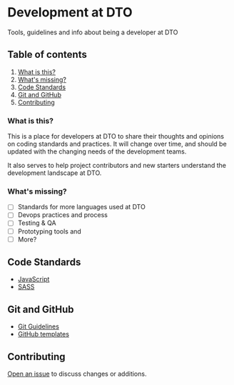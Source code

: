 # Development at DTO

Tools, guidelines and info about being a developer at DTO

## Table of contents

1. [What is this?](#what-is-this)
1. [What's missing?](#what-missing)
1. [Code Standards](#code-standards)
1. [Git and GitHub](#git-and-gitHub)
1. [Contributing](#contributing)

### What is this?

This is a place for developers at DTO to share their thoughts and opinions on coding standards and practices. It will change over time, and should be updated with the changing needs of the development teams.

It also serves to help project contributors and new starters understand the development landscape at DTO.

### What's missing?

- [ ] Standards for more languages used at DTO
- [ ] Devops practices and process
- [ ] Testing & QA
- [ ] Prototyping tools and
- [ ] More?

## Code Standards

* [JavaScript](http://jscode.org/929a08)
* [SASS](linters/.sass-lint.yml)

## Git and GitHub

* [Git Guidelines](github/git.md)
* [GitHub templates](github/)

## Contributing

[Open an issue](https://github.com/AusDTO/development-at-dto/issues/new) to discuss changes or additions.
